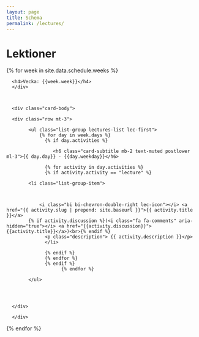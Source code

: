 ```yaml
---
layout: page
title: Schema
permalink: /lectures/
---
```


# Lektioner



 <div class="row ">
  {% for week in site.data.schedule.weeks %}                         
<div class="col-lg-4">
<div class="card lectures-card">
      <div class="card-header text-center">
       
      <h4>Vecka: {{week.week}}</h4>
      </div>
       
      

      <div class="card-body">
       
      <div class="row mt-3">
        
            <ul class="list-group lectures-list lec-first">
                {% for day in week.days %}
                  {% if day.activities %}
                  
                     <h6 class="card-subtitle mb-2 text-muted postlower ml-3">{{ day.day}} - {{day.weekday}}</h6>
                     
                  {% for activity in day.activities %}
                  {% if activity.activity == "lecture" %}

            <li class="list-group-item">
             
             
           
                <i class="bi bi-chevron-double-right lec-icon"></i> <a href="{{ activity.slug | prepend: site.baseurl }}">{{ activity.title }}</a>
            {% if activity.discussion %}(<i class="fa fa-comments" aria-hidden="true"></i> <a href="{{activity.discussion}}">{{activity.title}}</a>)<br>{% endif %}
                  <p class="description"> {{ activity.description }}</p>
                  </li>

                  {% endif %}
                  {% endfor %}
                  {% endif %}
                        {% endfor %}
                 
            </ul>

            
     

      </div>
     
      </div>
      
     
           
       
</div>

      
</div>
{% endfor %}
</div>

